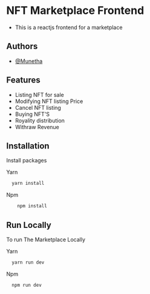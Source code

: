 # NFT Marketplace Frontend
- This is a reactjs frontend for a marketplace

## Authors

- [@Munetha](https://www.github.com/munetha)

## Features

- Listing NFT for sale
- Modifying NFT listing Price
- Cancel NFT listing
- Buying NFT'S
- Royality distribution
- Withraw Revenue 

## Installation

Install packages

Yarn

```bash
  yarn install
```

Npm

```bash
    npm install
```


## Run Locally

To run The Marketplace Locally

Yarn

```bash
  yarn run dev
```

Npm

```bash
  npm run dev
```